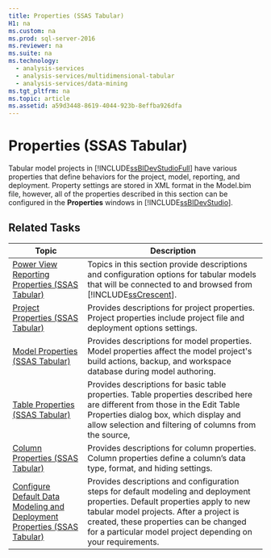 ```yaml
---
title: Properties (SSAS Tabular)
H1: na
ms.custom: na
ms.prod: sql-server-2016
ms.reviewer: na
ms.suite: na
ms.technology: 
  - analysis-services
  - analysis-services/multidimensional-tabular
  - analysis-services/data-mining
ms.tgt_pltfrm: na
ms.topic: article
ms.assetid: a59d3448-8619-4044-923b-8effba926dfa
---
```

# Properties (SSAS Tabular)
  Tabular model projects in [!INCLUDE[ssBIDevStudioFull](../../Topics/TopicNameContainA/includes/ssBIDevStudioFull_md.md)] have various properties that define behaviors for the project, model, reporting, and deployment. Property settings are stored in XML format in the Model.bim file, however, all of the properties described in this section can be configured in the **Properties** windows in [!INCLUDE[ssBIDevStudio](../../Topics/TopicNameContainA/includes/ssBIDevStudio_md.md)].  
  
## Related Tasks  
  
|Topic|Description|  
|-----------|-----------------|  
|[Power View Reporting Properties &#40;SSAS Tabular&#41;](../../Topics/TopicNameNotContainA/Power-View-Reporting-Properties--SSAS-Tabular-.md)|Topics in this section provide descriptions and configuration options for tabular models that will be connected to and browsed from [!INCLUDE[ssCrescent](../../Topics/TopicNameContainA/includes/ssCrescent_md.md)].|  
|[Project Properties &#40;SSAS Tabular&#41;](../../Topics/TopicNameNotContainA/Project-Properties--SSAS-Tabular-.md)|Provides descriptions for project properties. Project properties include project file and deployment options settings.|  
|[Model Properties &#40;SSAS Tabular&#41;](../../Topics/TopicNameNotContainA/Model-Properties--SSAS-Tabular-.md)|Provides descriptions for model properties. Model properties affect the model project's build actions, backup, and workspace database during model authoring.|  
|[Table Properties &#40;SSAS Tabular&#41;](../../Topics/TopicNameNotContainA/Table-Properties--SSAS-Tabular-.md)|Provides descriptions for basic table properties. Table properties described here are different from those in the Edit Table Properties dialog box, which display and allow selection and filtering of columns from the source,|  
|[Column Properties &#40;SSAS Tabular&#41;](../../Topics/TopicNameNotContainA/Column-Properties--SSAS-Tabular-.md)|Provides descriptions for column properties. Column properties define a column’s data type, format, and hiding settings.|  
|[Configure Default Data Modeling and Deployment Properties &#40;SSAS Tabular&#41;](../../Topics/TopicNameNotContainA/Configure-Default-Data-Modeling-and-Deployment-Properties--SSAS-Tabular-.md)|Provides descriptions and configuration steps for default modeling and deployment properties. Default properties apply to new tabular model projects. After a project is created, these properties can be changed for a particular model project depending on your requirements.|  
  
  